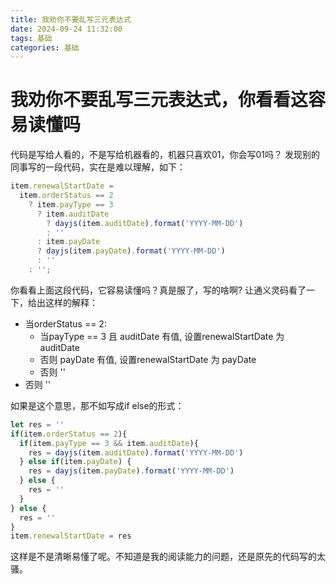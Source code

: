 ```yaml
---
title: 我劝你不要乱写三元表达式
date: 2024-09-24 11:32:00
tags: 基础
categories: 基础
---
```

# 我劝你不要乱写三元表达式，你看看这容易读懂吗
代码是写给人看的，不是写给机器看的，机器只喜欢01，你会写01吗？
发现别的同事写的一段代码，实在是难以理解，如下：
```ts
item.renewalStartDate =
  item.orderStatus == 2
    ? item.payType == 3
      ? item.auditDate
        ? dayjs(item.auditDate).format('YYYY-MM-DD')
        : ''
      : item.payDate
      ? dayjs(item.payDate).format('YYYY-MM-DD')
      : ''
    : '';
```
你看看上面这段代码，它容易读懂吗？真是服了，写的啥啊?
让通义灵码看了一下，给出这样的解释：
- 当orderStatus == 2:
  - 当payType == 3 且 auditDate 有值, 设置renewalStartDate 为 auditDate
  - 否则 payDate 有值, 设置renewalStartDate 为 payDate
  - 否则 ''
- 否则 ''


如果是这个意思，那不如写成if else的形式：
```ts
let res = ''
if(item.orderStatus == 2){
  if(item.payType == 3 && item.auditDate){
    res = dayjs(item.auditDate).format('YYYY-MM-DD')
  } else if(item.payDate) {
    res = dayjs(item.payDate).format('YYYY-MM-DD')
  } else {
    res = ''
  }
} else {
  res = ''
}
item.renewalStartDate = res
```
这样是不是清晰易懂了呢。不知道是我的阅读能力的问题，还是原先的代码写的太骚。
